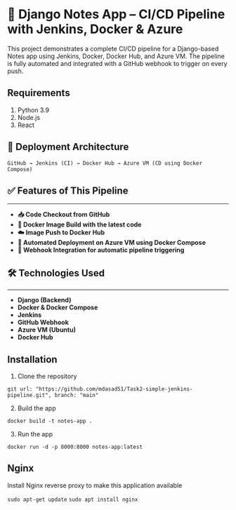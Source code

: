 # 📝 Django Notes App – CI/CD Pipeline with Jenkins, Docker & Azure
This project demonstrates a complete CI/CD pipeline for a Django-based Notes app using Jenkins, Docker, Docker Hub, and Azure VM. The pipeline is fully automated and integrated with a GitHub webhook to trigger on every push.
## Requirements
1. Python 3.9
2. Node.js
3. React

## 🚀 Deployment Architecture
```
GitHub → Jenkins (CI) → Docker Hub → Azure VM (CD using Docker Compose)
```

## ✅ Features of This Pipeline
---
- **📥 Code Checkout from GitHub**
- **🐳 Docker Image Build with the latest code**
- **☁️ Image Push to Docker Hub**
- **🧩 Automated Deployment on Azure VM using Docker Compose**
- **🔄 Webhook Integration for automatic pipeline triggering**

## 🛠️ Technologies Used
---
- **Django (Backend)**
- **Docker & Docker Compose**
- **Jenkins**
- **GitHub Webhook**
- **Azure VM (Ubuntu)**
- **Docker Hub**



## Installation
1. Clone the repository
```
git url: "https://github.com/mdasad51/Task2-simple-jenkins-pipeline.git", branch: "main"
```

2. Build the app
```
docker build -t notes-app .
```

3. Run the app
```
docker run -d -p 8000:8000 notes-app:latest
```

## Nginx

Install Nginx reverse proxy to make this application available

`sudo apt-get update`
`sudo apt install nginx`
